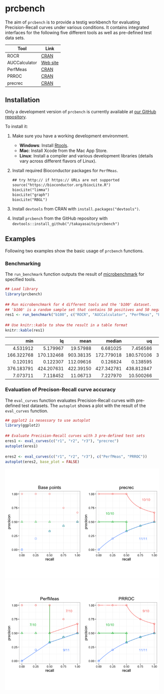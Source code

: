 <!-- README.md is generated from README.Rmd. Please edit that file -->
prcbench
========

The aim of `prcbench` is to provide a testig workbench for evaluating Precision-Recall curves under various conditions. It contains integrated interfaces for the following five different tools as well as pre-defined test data sets.

| Tool          | Link                                                     |
|---------------|----------------------------------------------------------|
| ROCR          | [CRAN](https://cran.r-project.org/web/packages/ROCR)     |
| AUCCalculator | [Web site](http://mark.goadrich.com/programs/AUC)        |
| PerfMeas      | [CRAN](https://cran.r-project.org/web/packages/PerfMeas) |
| PRROC         | [CRAN](https://cran.r-project.org/web/packages/PRROC)    |
| precrec       | [CRAN](https://cran.r-project.org/web/packages/precrec)  |

Installation
------------

Only a development version of `prcbench` is currently available at [our GitHub repository](https://github.com/takayasaito/prcbench).

To install it:

1.  Make sure you have a working development environment.
    -   **Windows**: Install [Rtools](http://cran.r-project.org/bin/windows/Rtools/).
    -   **Mac**: Install Xcode from the Mac App Store.
    -   **Linux**: Install a compiler and various development libraries (details vary across different flavors of Linux).

2.  Install required Bioconductor packages for `PerfMeas`.

        ## try http:// if https:// URLs are not supported
        source("https://bioconductor.org/biocLite.R")
        biocLite("limma")
        biocLite("graph")
        biocLite("RBGL")

3.  Install `devtools` from CRAN with `install.packages("devtools")`.

4.  Install `prcbench` from the GitHub repository with `devtools::install_github("/takayasaito/prcbench")`

Examples
--------

Following two examples show the basic usage of `prcbench` functions.

### Benchmarking

The `run_benchmark` function outputs the result of [microbenchmark](https://cran.r-project.org/web/packages/microbenchmark) for specified tools.

``` r
## Load library
library(prcbench)

## Run microbenchmark for 4 different tools and the 'b100' dataset.
## 'b100' is a random sample set that contains 50 positives and 50 negatives.
res1 <- run_benchmark("b100", c("ROCR", "AUCCalculator", "PerfMeas", "PRROC", "precrec"))

## Use knitr::kable to show the result in a table format
knitr::kable(res1)
```

|         min|          lq|       mean|      median|          uq|         max|  neval| tool          | sampset | toolset       |
|-----------:|-----------:|----------:|-----------:|-----------:|-----------:|------:|:--------------|:--------|:--------------|
|    4.531912|    5.179967|   19.57988|    6.681025|    7.456586|    74.04990|      5| ROCR          | b100    | ROCR          |
|  166.322768|  170.132468|  903.38135|  172.779018|  180.570106|  3827.10241|      5| AUCCalculator | b100    | AUCCalculator |
|    0.120191|    0.122307|  112.09616|    0.126824|    0.138595|   559.97287|      5| PerfMeas      | b100    | PerfMeas      |
|  376.183791|  424.207631|  422.39150|  427.342781|  438.812847|   445.41046|      5| PRROC         | b100    | PRROC         |
|    7.073711|    7.118452|   11.06713|    7.227970|   10.500266|    23.41525|      5| precrec       | b100    | precrec       |

### Evaluation of Precison-Recall curve accuracy

The `eval_curves` function evaluates Precision-Recall curves with pre-defined test datasets. The `autoplot` shows a plot with the result of the `eval_curves` function.

``` r
## ggplot2 is nesessary to use autoplot
library(ggplot2)

## Evaluate Precision-Recall curves with 3 pre-defined test sets
eres1 <- eval_curves(c("r1", "r2", "r3"), "precrec")
autoplot(eres1)

eres2 <- eval_curves(c("r1", "r2", "r3"), c("PerfMeas", "PRROC"))
autoplot(eres2, base_plot = FALSE)
```

![](README_files/figure-markdown_github/unnamed-chunk-2-1.png) ![](README_files/figure-markdown_github/unnamed-chunk-2-2.png)
